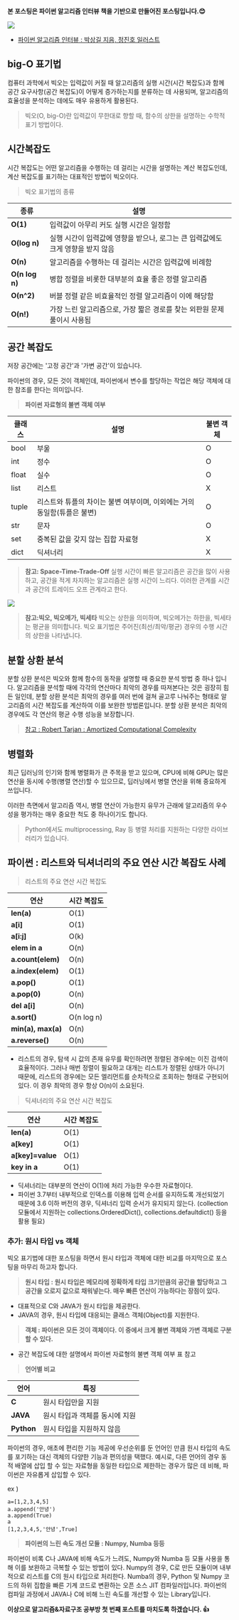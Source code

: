 **본 포스팅은 파이썬 알고리즘 인터뷰 책을 기반으로 만들어진 포스팅입니다.😊**

![](https://images.velog.io/images/yunyoseob/post/702df4d3-f09b-4344-8aff-9020d431cc1a/%ED%8C%8C%EC%9D%B4%EC%8D%AC%EC%95%8C%EA%B3%A0%EB%A6%AC%EC%A6%98%EC%9D%B8%ED%84%B0%EB%B7%B0.jpg)

- [파이썬 알고리즘 인터뷰 : 박상길 지음, 정진호 일러스트](http://www.kyobobook.co.kr/product/detailViewKor.laf?mallGb=KOR&ejkGb=KOR&barcode=9791189909178#N)

## big-O 표기법

컴퓨터 과학에서 빅오는 입력값이 커질 때 알고리즘의 실행 시간(시간 복잡도)과 함께 공간 요구사항(공간 복잡도)이 어떻게 증가하는지를 분류하는 데 사용되며, 알고리즘의 효율성을 분석하는 데에도 매우 유용하게 활용된다. 

> 빅오(O, big-O)란 입력값이 무한대로 향할 때, 함수의 상한을 설명하는 수학적 표기 방법이다.

## 시간복잡도

시간 복잡도는 어떤 알고리즘을 수행하는 데 걸리는 시간을 설명하는 계산 복잡도인데, 계산 복잡도를 표기하는 대표적인 방법이 빅오이다.

> 빅오 표기법의 종류

|종류|설명|
|---|---|
|**O(1)**|입력값이 아무리 커도 실행 시간은 일정함|
|**O(log n)**|실행 시간이 입력값에 영향을 받으나, 로그는 큰 입력값에도 크게 영향을 받지 않음|
|**O(n)**|알고리즘을 수행하는 데 걸리는 시간은 입력값에 비례함|
|**O(n log n)**|병합 정렬을 비롯한 대부분의 효율 좋은 정렬 알고리즘|
|**O(n^2)**|버블 정렬 같은 비효율적인 정렬 알고리즘이 이에 해당함|
|**O(n!)**|가장 느린 알고리즘으로, 가장 짧은 경로를 찾는 외판원 문제 풀이시 사용됨|

## 공간 복잡도

저장 공간에는 '고정 공간'과 '가변 공간'이 있습니다.

파이썬의 경우, 모든 것이 객체인데, 파이썬에서 변수를 할당하는 작업은 해당 객체에 대한 참조를 한다는 의미입니다.

> **파이썬 자료형의 불변 객체 여부**

|클래스|설명|불변 객체|
|---|---|---|
|bool|부울|O|
|int|정수|O|
|float|실수|O|
|list|리스트|X|
|tuple|리스트와 튜플의 차이는 불변 여부이며, 이외에는 거의 동일함(튜플은 불변)|O|
|str|문자|O|
|set|중복된 값을 갖지 않는 집합 자료형|X|
|dict|딕셔너리|X|


>  **참고: Space-Time-Trade-Off** 
실행 시간이 빠른 알고리즘은 공간을 많이 사용하고, 공간을 적게 차지하는 알고리즘은 실행 시간이 느리다. 이러한 관계를 시간과 공간의 트레이드 오프 관계라고 한다.

![](https://images.velog.io/images/yunyoseob/post/7abaf118-2a14-455b-a9bf-b5799ed0c2ec/bigograph.png)


> **참고:빅오, 빅오메가, 빅세타**
빅오는 상한을 의미하며, 빅오메가는 하한을, 빅세타는 평균을 의미합니다.
빅오 표기법은 주어진(최선/최악/평균) 경우의 수행 시간의 상한을 나타냅니다.



## 분할 상환 분석
분할 상환 분석은 빅오와 함께 함수의 동작을 설명할 때 중요한 분석 방법 중 하나 입니다.
알고리즘을 분석할 때에 각각의 연산마다 최악의 경우를 따져본다는 것은 굉장히 힘든 일인데,
분할 상환 분석은 최악의 경우를 여러 번에 걸쳐 골고루 나눠주는 형태로 알고리즘의 시간 복잡도를 계산하여 이를 보완한 방법론입니다. 분할 상환 분석은 최악의 경우에도 각 연산의 평균 수행 성능을 보장합니다.

> [참고 : Robert Tarjan : Amortized Computational Complexity](https://www.cs.princeton.edu/courses/archive/spr09/cos423/Lectures/amortized-cc.pdf)

## 병렬화

최근 딥러닝의 인기와 함께 병렬화가 큰 주목을 받고 있으며, CPU에 비해 GPU는 많은 연산을 동시에 수행(병렬 연산)할 수 있으므로, 딥러닝에서 병렬 연산을 위해 중요하게 쓰입니다. 

이러한 측면에서 알고리즘 역시, 병렬 연산이 가능한지 유무가 근래에 알고리즘의 우수성을 평가하는 매우 중요한 척도 중 하나이기도 합니다.


> Python에서도 multiprocessing, Ray 등 병렬 처리를 지원하는 다양한 라이브러리가 있습니다.

## 파이썬 : 리스트와 딕셔너리의 주요 연산 시간 복잡도 사례

> 리스트의 주요 연산 시간 복잡도

|연산|시간 복잡도|
|---|---|
|**len(a)**|O(1)|
|**a[i]**|O(1)|
|**a[i:j]**|O(k)|
|**elem in a**|O(n)|
|**a.count(elem)**|O(n)|
|**a.index(elem)**|O(1)|
|**a.pop()**|O(1)|
|**a.pop(0)**|O(n)|
|**del a[i]**|O(n)|
|**a.sort()**|O(n log n)|
|**min(a), max(a)**|O(n)|
|**a.reverse()**|O(n)|

- 리스트의 경우, 탐색 시 값의 존재 유무를 확인하려면 정렬된 경우에는 이진 검색이 효율적이다. 그러나 매번 정렬이 필요하고 대개는 리스트가 정렬된 상태가 아니기 때문에, 리스트의 경우에는 모든 엘리먼트를 순차적으로 조회하는 형태로 구현되어 있다. 이 경우 최악의 경우 항상 O(n)이 소요된다.

> 딕셔너리의 주요 연산 시간 복잡도

|연산|시간 복잡도|
|---|---|
|**len(a)**|O(1)|
|**a[key]**|O(1)|
|**a[key]=value**|O(1)|
|**key in a**|O(1)|

-  딕셔너리는 대부분의 연산이 O(1)에 처리 가능한 우수한 자료형이다.
- 파이썬 3.7부터 내부적으로 인덱스를 이용해 입력 순서를 유지하도록 개선되었기 때문에 3.6 이하 버전의 경우, 딕셔너리 입력 순서가 유지되지 않는다. 
(collection 모듈에서 지원하는 collections.OrderedDict(), collections.defaultdict() 등을 활용 필요)

### 추가: 원시 타입 vs 객체

빅오 표기법에 대한 포스팅을 하면서 원시 타입과 객체에 대한 비교를 마지막으로 포스팅을 마무리 하고자 합니다.

> **원시 타입 : 원시 타입은 메모리에 정확하게 타입 크기만큼의 공간을 할당하고 그 공간을 오로지 값으로 채워넣는다. 매우 빠른 연산이 가능하다는 장점이 있다.**
- 대표적으로 C와 JAVA가 원시 타입을 제공한다.
- JAVA의 경우, 원시 타입에 대응되는 클래스 객체(Object)를 지원한다.

> **객체 : 파이썬은 모든 것이 객체이다. 이 중에서 크게 불변 객체와 가변 객체로 구분할 수 있다.**
- 공간 복잡도에 대한 설명에서 파이썬 자료형의 불변 객체 여부 표 참고

> **언어별 비교**

|언어|특징|
|--|--|
|**C**|원시 타입만을 지원|
|**JAVA**|원시 타입과 객체를 동시에 지원|
|**Python**|원시 타입을 지원하지 않음|

 파이썬의 경우, 애초에 편리한 기능 제공에 우선순위를 둔 언어인 만큼 원시 타입의 속도를 포기하는 대신 객체의 다양한 기능과 편의성을 택했다. 예시로, 다른 언어의 경우 동적 배열에 삽입 할 수 있는 자료형을 동일한 타입으로 제한하는 경우가 많은 데 비해, 파이썬은 자유롭게 삽입할 수 있다.
 
 ex ) 
 
```
a=[1,2,3,4,5]
a.append('안녕')
a.append(True)
a
[1,2,3,4,5,'안녕',True]
```
 
 
> **파이썬의 느린 속도 개선 모듈 : Numpy, Numba 등등**

파이썬이 비록 C나 JAVA에 비해 속도가 느려도, Numpy와 Numba 등 모듈 사용을 통해 이를 보완하고 극복할 수 있는 방법이 있다. Numpy의 경우, C로 만든 모듈이며 내부적으로 리스트를 C의 원시 타입으로 처리한다. Numba의 경우, Python 및 Numpy 코드의 하위 집합을 빠른 기계 코드로 변환하는 오픈 소스 JIT 컴파일러입니다. 파이썬의 컴파일 과정에서 JAVA나 C에 비해 느린 속도를 개선할 수 있는 Library입니다. 


**이상으로 알고리즘&자료구조 공부방 첫 번째 포스트를 마치도록 하겠습니다. 👍**
